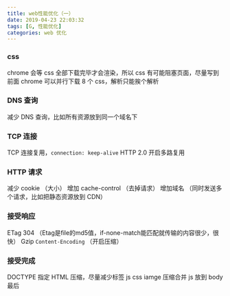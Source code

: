 ```yaml
---
title: web性能优化（一）
date: 2019-04-23 22:03:32
tags: [G, 性能优化]
categories: web 优化
---
```


### css
chrome 会等 css 全部下载完毕才会渲染，所以 css 有可能阻塞页面，尽量写到前面
chrome 可以并行下载 8 个 css，解析只能挨个解析

### DNS 查询
减少 DNS 查询，比如所有资源放到同一个域名下

### TCP 连接
TCP 连接复用，`connection: keep-alive`
HTTP 2.0 开启多路复用

### HTTP 请求
减少 cookie （大小）
增加 cache-control （去掉请求）
增加域名 （同时发送多个请求，比如把静态资源放到 CDN）

### 接受响应
ETag 304 （Etag是file的md5值，if-none-match能匹配就传输的内容很少，很快）
Gzip `Content-Encoding` （开启压缩）

### 接受完成
DOCTYPE 指定
HTML 压缩，尽量减少标签
js css iamge 压缩合并
js 放到 body 最后
